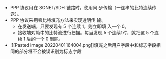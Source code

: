 - PPP 协议用在 SONET/SDH 链路时，使用同 步传输（一连串的比特连续传送）。 
- PPP 协议采用零比特填充方法来实现透明传 输。
	- 在发送端，只要发现有 5 个连续 1，则立即填 入一个 0。
	- 接收端对帧中的比特流进行扫描。每当发现 5 个连续1时，就把这 5 个连续 1 后的一个 0 删除。
- ![[Pasted image 20220401164004.png]]填充之后用户字段中和标志字段相同的部分将不会被误识别为标志字段


























































































































